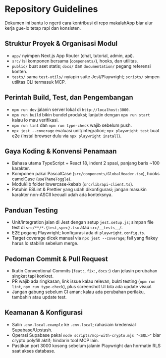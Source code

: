 # Repository Guidelines

Dokumen ini bantu lo ngerti cara kontribusi di repo makalahApp biar alur kerja gue-lo tetap rapi dan konsisten.

## Struktur Proyek & Organisasi Modul
- `app/` nyimpen Next.js App Router (chat, tutorial, admin, api).
- `src/` isi komponen bersama (`components/`), hooks, dan utilitas.
- `public/` buat aset statis; `docs/` dan `documentation/` pegang referensi konten.
- `tests/` sama `test-utils/` nyiapin suite Jest/Playwright; `scripts/` simpen utilitas CLI termasuk MCP.

## Perintah Build, Test, dan Pengembangan
- `npm run dev` jalanin server lokal di `http://localhost:3000`.
- `npm run build` bikin bundel produksi; lanjutin dengan `npm run start` kalau lo mau verifikasi.
- `npm run lint` dan `npm run type-check` wajib sebelum push.
- `npx jest --coverage` evaluasi unit/integration; `npx playwright test` buat e2e (instal browser dulu via `npx playwright install`).

## Gaya Koding & Konvensi Penamaan
- Bahasa utama TypeScript + React 18, indent 2 spasi, panjang baris ~100 karakter.
- Komponen pakai PascalCase (`src/components/GlobalHeader.tsx`), hooks camelCase (`useThemeToggle`).
- Modul/lib folder lowercase-kebab (`src/lib/api-client.ts`).
- Patuhin ESLint & Prettier yang udah dikonfigurasi; jangan masukin karakter non-ASCII kecuali udah ada konteksnya.

## Panduan Testing
- Unit/integration jalan di Jest dengan setup `jest.setup.js`; simpan file test di `src/**/*.{test,spec}.tsx` atau `src/__tests__/`.
- E2E pegang Playwright; konfigurasi ada di `playwright.config.ts`.
- Target coverage dicek manual via `npx jest --coverage`; fail yang flakey harus lo stabilin sebelum merge.

## Pedoman Commit & Pull Request
- Ikutin Conventional Commits (`feat:`, `fix:`, `docs:`) dan jelasin perubahan singkat tapi konkret.
- PR wajib ada ringkasan, link issue kalau relevan, bukti testing (`npm run lint`, `npm run type-check`), plus screenshot UI bila ada update visual.
- Jangan gabung sebelum CI aman; kalau ada perubahan perilaku, tambahin atau update test.

## Keamanan & Konfigurasi
- Salin `.env.local.example` ke `.env.local`; rahasiain kredensial Supabase/Upstash.
- Operasi Supabase pakai `node scripts/mcp-with-crypto.mjs "<SQL>"` biar crypto polyfill aktif; hindarin tool MCP lain.
- Pastikan port 3000 kosong sebelum jalanin Playwright dan hormatin RLS saat akses database.
